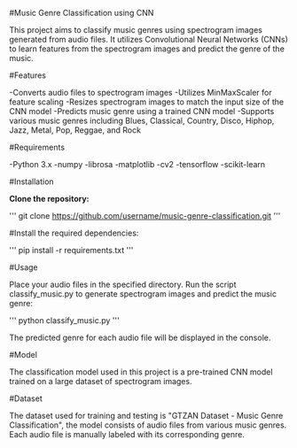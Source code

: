 #Music Genre Classification using CNN


This project aims to classify music genres using spectrogram images generated from audio files. It utilizes Convolutional Neural Networks (CNNs) to learn features from the spectrogram images and predict the genre of the music.



#Features

 -Converts audio files to spectrogram images
 -Utilizes MinMaxScaler for feature scaling
 -Resizes spectrogram images to match the input size of the CNN model
 -Predicts music genre using a trained CNN model
 -Supports various music genres including Blues, Classical, Country, Disco, Hiphop, Jazz, Metal, Pop, Reggae, and Rock
 
#Requirements

 -Python 3.x
 -numpy
 -librosa
 -matplotlib
 -cv2
 -tensorflow
 -scikit-learn
 
#Installation

**Clone the repository:**

'''
git clone https://github.com/username/music-genre-classification.git
'''

#Install the required dependencies:

'''
pip install -r requirements.txt
'''

#Usage

Place your audio files in the specified directory.
Run the script classify_music.py to generate spectrogram images and predict the music genre:

'''
python classify_music.py
'''

The predicted genre for each audio file will be displayed in the console.

#Model

The classification model used in this project is a pre-trained CNN model trained on a large dataset of spectrogram images.

#Dataset

The dataset used for training and testing is "GTZAN Dataset - Music Genre Classification", the model consists of audio files from various music genres. Each audio file is manually labeled with its corresponding genre.
